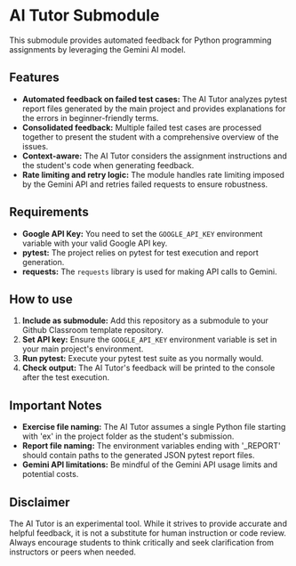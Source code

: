 # AI Tutor Submodule

This submodule provides automated feedback for Python programming assignments by leveraging the Gemini AI model.

## Features

* **Automated feedback on failed test cases:** The AI Tutor analyzes pytest report files generated by the main project and provides explanations for the errors in beginner-friendly terms.
* **Consolidated feedback:** Multiple failed test cases are processed together to present the student with a comprehensive overview of the issues.
* **Context-aware:** The AI Tutor considers the assignment instructions and the student's code when generating feedback.
* **Rate limiting and retry logic:** The module handles rate limiting imposed by the Gemini API and retries failed requests to ensure robustness.

## Requirements

* **Google API Key:** You need to set the `GOOGLE_API_KEY` environment variable with your valid Google API key.
* **pytest:** The project relies on pytest for test execution and report generation.
* **requests:** The `requests` library is used for making API calls to Gemini.

## How to use

1. **Include as submodule:** Add this repository as a submodule to your Github Classroom template repository.
2. **Set API key:** Ensure the `GOOGLE_API_KEY` environment variable is set in your main project's environment.
3. **Run pytest:** Execute your pytest test suite as you normally would.
4. **Check output:** The AI Tutor's feedback will be printed to the console after the test execution.

## Important Notes

* **Exercise file naming:** The AI Tutor assumes a single Python file starting with 'ex' in the project folder as the student's submission.
* **Report file naming:** The environment variables ending with '_REPORT' should contain paths to the generated JSON pytest report files.
* **Gemini API limitations:** Be mindful of the Gemini API usage limits and potential costs.

## Disclaimer

The AI Tutor is an experimental tool. While it strives to provide accurate and helpful feedback, it is not a substitute for human instruction or code review. Always encourage students to think critically and seek clarification from instructors or peers when needed.
